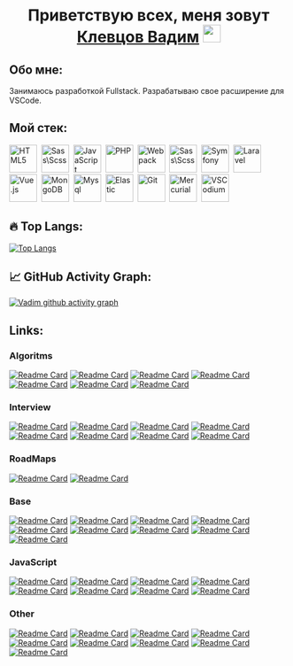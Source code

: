 <h1 align="center">
    Приветствую всех, меня зовут
    <a href="https://github.com/vad23klev" target="_blank">Клевцов Вадим</a>
    <img src="https://github.com/blackcater/blackcater/raw/main/images/Hi.gif" height="32" width="32"/>
</h1>

## Обо мне:

Занимаюсь разработкой Fullstack. Разрабатываю свое расширение для VSCode.

## Мой стек:

<div id="stack">
  <img id="stack-img" src="https://cdn.simpleicons.org/html5" title="HTML5" alt="HTML5" width="50px" height="50px">&nbsp
  <img id="stack-img" src="https://cdn.simpleicons.org/sass" title="Sass\Scss" alt="Sass\Scss" width="50px" height="50px">&nbsp
  <img id="stack-img" src="https://cdn.simpleicons.org/javascript" title="JavaScript" alt="JavaScript" width="50px" height="50px">&nbsp
  <img id="stack-img" src="https://cdn.simpleicons.org/php" title="PHP" alt="PHP" width="50px" height="50px">&nbsp
  <img id="stack-img" src="https://cdn.simpleicons.org/webpack" title="Webpack" alt="Webpack" width="50px" height="50px">&nbsp
  <img id="stack-img" src="https://cdn.simpleicons.org/codeigniter" title="Sass\Scss" alt="Sass\Scss" width="50px" height="50px">&nbsp
  <img id="stack-img" src="https://cdn.simpleicons.org/symfony" title="Symfony" alt="Symfony" width="50px" height="50px">&nbsp
  <img id="stack-img" src="https://cdn.simpleicons.org/laravel" title="Laravel" alt="Laravel" width="50px" height="50px">&nbsp
  <img id="stack-img" src="https://cdn.simpleicons.org/vuedotjs" title="Vue.js" alt="Vue.js" width="50px" height="50px">&nbsp
  <img id="stack-img" src="https://cdn.simpleicons.org/mongodb" title="MongoDB" alt="MongoDB" width="50px" height="50px">&nbsp
  <img id="stack-img" src="https://cdn.simpleicons.org/mysql" title="Mysql" alt="Mysql" width="50px" height="50px">&nbsp
  <img id="stack-img" src="https://cdn.simpleicons.org/elastic" title="Elastic" alt="Elastic" width="50px" height="50px">&nbsp
  <img id="stack-img" src="https://cdn.simpleicons.org/git" title="Git" alt="Git" width="50px" height="50px">&nbsp
  <img id="stack-img" src="https://cdn.simpleicons.org/mercurial" title="Mercurial" alt="Mercurial" width="50px" height="50px">&nbsp
  <img id="stack-img" src="https://cdn.simpleicons.org/vscodium" title="VSCodium" alt="VSCodium" width="50px" height="50px">&nbsp
</div>

## 🔥 Top Langs:

[![Top Langs](https://github-readme-stats.vercel.app/api/top-langs/?username=vad23klev&layout=compact)](https://github.com/vad23klev/sync-sftp)

## 📈 GitHub Activity Graph:

[![Vadim github activity graph](https://github-readme-activity-graph.vercel.app/graph?username=vad23klev&theme=vue)](https://github.com/vad23klev/github-readme-activity-graph)

## Links:

### Algoritms

[![Readme Card](https://github-readme-stats.vercel.app/api/pin/?username=loiane&repo=javascript-datastructures-algorithms)](https://github.com/loiane/javascript-datastructures-algorithms)
[![Readme Card](https://github-readme-stats.vercel.app/api/pin/?username=doganoo&repo=PHPAlgorithms)](https://github.com/doganoo/PHPAlgorithms)
[![Readme Card](https://github-readme-stats.vercel.app/api/pin/?username=felipernb&repo=algorithms.js)](https://github.com/felipernb/algorithms.js)
[![Readme Card](https://github-readme-stats.vercel.app/api/pin/?username=amejiarosario&repo=dsa.js-data-structures-algorithms-javascript)](https://github.com/amejiarosario/dsa.js-data-structures-algorithms-javascript)
[![Readme Card](https://github-readme-stats.vercel.app/api/pin/?username=tayllan&repo=awesome-algorithms)](https://github.com/tayllan/awesome-algorithms)
[![Readme Card](https://github-readme-stats.vercel.app/api/pin/?username=trekhleb&repo=javascript-algorithms)](https://github.com/trekhleb/javascript-algorithms)
[![Readme Card](https://github-readme-stats.vercel.app/api/pin/?username=crizstian&repo=data-structure-and-algorithms-with-ES6)](https://github.com/crizstian/data-structure-and-algorithms-with-ES6)


### Interview

[![Readme Card](https://github-readme-stats.vercel.app/api/pin/?username=yangshun&repo=front-end-interview-handbook)](https://github.com/yangshun/front-end-interview-handbook)
[![Readme Card](https://github-readme-stats.vercel.app/api/pin/?username=Devinterview-io&repo=vue-interview-questions)](https://github.com/Devinterview-io/vue-interview-questions)
[![Readme Card](https://github-readme-stats.vercel.app/api/pin/?username=YauhenKavalchuk&repo=interview-questions)](https://github.com/YauhenKavalchuk/interview-questions)
[![Readme Card](https://github-readme-stats.vercel.app/api/pin/?username=magisters-cc&repo=vuejs-interview-questions-russian)](https://github.com/magisters-cc/vuejs-interview-questions-russian)
[![Readme Card](https://github-readme-stats.vercel.app/api/pin/?username=lydiahallie&repo=javascript-questions)](https://github.com/lydiahallie/javascript-questions)
[![Readme Card](https://github-readme-stats.vercel.app/api/pin/?username=jwasham&repo=coding-interview-university)](https://github.com/jwasham/coding-interview-university)
[![Readme Card](https://github-readme-stats.vercel.app/api/pin/?username=yangshun&repo=tech-interview-handbook)](https://github.com/yangshun/tech-interview-handbook)
[![Readme Card](https://github-readme-stats.vercel.app/api/pin/?username=sudheerj&repo=vuejs-interview-questions)](https://github.com/sudheerj/vuejs-interview-questions)

### RoadMaps

[![Readme Card](https://github-readme-stats.vercel.app/api/pin/?username=tlbootcamp&repo=tlroadmap)](https://github.com/tlbootcamp/tlroadmap)
[![Readme Card](https://github-readme-stats.vercel.app/api/pin/?username=kamranahmedse&repo=developer-roadmap)](https://github.com/kamranahmedse/developer-roadmap)

### Base

[![Readme Card](https://github-readme-stats.vercel.app/api/pin/?username=ossu&repo=computer-science)](https://github.com/ossu/computer-science)
[![Readme Card](https://github-readme-stats.vercel.app/api/pin/?username=ByteByteGoHq&repo=system-design-101)](https://github.com/ByteByteGoHq/system-design-101)
[![Readme Card](https://github-readme-stats.vercel.app/api/pin/?username=bradtraversy&repo=design-resources-for-developers)](https://github.com/bradtraversy/design-resources-for-developers)
[![Readme Card](https://github-readme-stats.vercel.app/api/pin/?username=georgedem975&repo=patterns)](https://github.com/georgedem975/patterns)
[![Readme Card](https://github-readme-stats.vercel.app/api/pin/?username=Gaming32&repo=ArrayV)](https://github.com/Gaming32/ArrayV)
[![Readme Card](https://github-readme-stats.vercel.app/api/pin/?username=vasanthk&repo=how-web-works)](https://github.com/vasanthk/how-web-works)
[![Readme Card](https://github-readme-stats.vercel.app/api/pin/?username=bespoyasov&repo=refactor-like-a-superhero)](https://github.com/bespoyasov/refactor-like-a-superhero)
[![Readme Card](https://github-readme-stats.vercel.app/api/pin/?username=goldbergyoni&repo=nodebestpractices)](https://github.com/goldbergyoni/nodebestpractices)
[![Readme Card](https://github-readme-stats.vercel.app/api/pin/?username=solarrust&repo=hacker-laws)](https://github.com/solarrust/hacker-laws)

### JavaScript

[![Readme Card](https://github-readme-stats.vercel.app/api/pin/?username=sorrycc&repo=awesome-javascript)](https://github.com/sorrycc/awesome-javascript)
[![Readme Card](https://github-readme-stats.vercel.app/api/pin/?username=mbeaudru&repo=modern-js-cheatsheet)](https://github.com/mbeaudru/modern-js-cheatsheet)
[![Readme Card](https://github-readme-stats.vercel.app/api/pin/?username=wesbos&repo=JavaScript30)](https://github.com/wesbos/JavaScript30)
[![Readme Card](https://github-readme-stats.vercel.app/api/pin/?username=Chalarangelo&repo=30-seconds-of-code)](https://github.com/Chalarangelo/30-seconds-of-code)
[![Readme Card](https://github-readme-stats.vercel.app/api/pin/?username=leonardomso&repo=33-js-concepts)](https://github.com/leonardomso/33-js-concepts)
[![Readme Card](https://github-readme-stats.vercel.app/api/pin/?username=sindresorhus&repo=awesome-nodejs)](https://github.com/sindresorhus/awesome-nodejs)
[![Readme Card](https://github-readme-stats.vercel.app/api/pin/?username=ryanmcdermott&repo=clean-code-javascript)](https://github.com/ryanmcdermott/clean-code-javascript)
[![Readme Card](https://github-readme-stats.vercel.app/api/pin/?username=getify&repo=You-Dont-Know-JS)](https://github.com/getify/You-Dont-Know-JS)

### Other

[![Readme Card](https://github-readme-stats.vercel.app/api/pin/?username=microsoft&repo=Web-Dev-For-Beginners)](https://github.com/microsoft/Web-Dev-For-Beginners)
[![Readme Card](https://github-readme-stats.vercel.app/api/pin/?username=sindresorhus&repo=awesome)](https://github.com/sindresorhus/awesome)
[![Readme Card](https://github-readme-stats.vercel.app/api/pin/?username=sdmg15&repo=Best-websites-a-programmer-should-visit)](https://github.com/sdmg15/Best-websites-a-programmer-should-visit)
[![Readme Card](https://github-readme-stats.vercel.app/api/pin/?username=practical-tutorials&repo=project-based-learning)](https://github.com/practical-tutorials/project-based-learning)
[![Readme Card](https://github-readme-stats.vercel.app/api/pin/?username=ripienaar&repo=free-for-dev)](https://github.com/ripienaar/free-for-dev)
[![Readme Card](https://github-readme-stats.vercel.app/api/pin/?username=matheusfelipeog&repo=beautiful-docs)](https://github.com/matheusfelipeog/beautiful-docs)
[![Readme Card](https://github-readme-stats.vercel.app/api/pin/?username=florinpop17&repo=app-ideas)](https://github.com/florinpop17/app-ideas)
[![Readme Card](https://github-readme-stats.vercel.app/api/pin/?username=thedaviddias&repo=Front-End-Checklist)](https://github.com/thedaviddias/Front-End-Checklist)
[![Readme Card](https://github-readme-stats.vercel.app/api/pin/?username=EbookFoundation&repo=free-programming-books)](https://github.com/EbookFoundation/free-programming-books)
